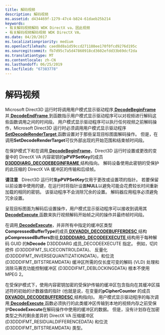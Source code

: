 ```yaml
---
title: 解码视频
description: 解码视频
ms.assetid: d434469f-1279-47c4-b824-61daeb25b214
keywords:
- 有关解码视频解码 WDK DirectX va，因此视频
- 有关解码视频解码视频 WDK DirectX VA，
ms.date: 04/20/2017
ms.localizationpriority: medium
ms.openlocfilehash: caed8d8a1d59ccd271188ee170f0fcd9276d195c
ms.sourcegitcommit: fb7d95c7a5d47860918cd3602efdd33b69dcf2da
ms.translationtype: MT
ms.contentlocale: zh-CN
ms.lasthandoff: 06/25/2019
ms.locfileid: "67383778"
---
```

# <a name="decoding-video"></a>解码视频


Microsoft Direct3D 运行时将调用用户模式显示驱动程序[ **DecodeBeginFrame** ](https://docs.microsoft.com/windows-hardware/drivers/ddi/content/d3dumddi/nc-d3dumddi-pfnd3dddi_decodebeginframe)并[ **DecodeEndFrame** ](https://docs.microsoft.com/windows-hardware/drivers/ddi/content/d3dumddi/nc-d3dumddi-pfnd3dddi_decodeendframe)到函数指示用户模式显示驱动程序可以对视频进行解码这些函数调用之间的时间段。 用户模式显示驱动程序可以执行任何视频之前解码操作，Microsoft Direct3D 运行时必须调用用户模式显示驱动程序[ **SetDecodeRenderTarget** ](https://docs.microsoft.com/windows-hardware/drivers/ddi/content/d3dumddi/nc-d3dumddi-pfnd3dddi_setdecoderendertarget)函数设置对于那些呈现目标图面解码操作。 但是，在调用**SetDecodeRenderTarget**可仅外部出现的开始范围和结束帧时间段。

在保护模式下和在调用[ **DecodeBeginFrame**](https://docs.microsoft.com/windows-hardware/drivers/ddi/content/d3dumddi/nc-d3dumddi-pfnd3dddi_decodebeginframe)，Direct3D 运行时设置或更改的变量中的 DirectX VA 内容密钥的**pPVPSetKey**的成员[ **D3DDDIARG\_DECODEBEGINFRAME** ](https://docs.microsoft.com/windows-hardware/drivers/ddi/content/d3dumddi/ns-d3dumddi-_d3dddiarg_decodebeginframe)结构指向。 解码设备使用此密钥的受保护的此压缩的 DirectX VA 缓冲区的传输和后续帧。

**请注意**   Direct3D 运行时集**pPVPSetKey**仅用于更改或设置项的指针。 若要保留以前设置中使用的键，在运行时将指针设置**NULL**以避免可能会花费较长时间重新加载的相同的密钥。 该驱动程序不会消除冗余的设置。 解码器应用程序必须避免冗余设置。

 

呈现目标图面为解码后设置操作，用户模式显示驱动程序可以接收到调用其[ **DecodeExecute** ](https://docs.microsoft.com/windows-hardware/drivers/ddi/content/d3dumddi/nc-d3dumddi-pfnd3dddi_decodeexecute)函数来执行视频解码开始帧之间的操作并最终帧时间段。

在调用[ **DecodeExecute**](https://docs.microsoft.com/windows-hardware/drivers/ddi/content/d3dumddi/nc-d3dumddi-pfnd3dddi_decodeexecute)，并非所有中指定的缓冲区类型**CompressedBufferType**的成员[ **DXVADDI\_DECODEBUFFERDESC** ](https://docs.microsoft.com/windows-hardware/drivers/ddi/content/d3dumddi/ns-d3dumddi-_dxvaddi_decodebufferdesc)结构**pCompressedBuffers**数组[ **D3DDDIARG\_DECODEEXECUTE** ](https://docs.microsoft.com/windows-hardware/drivers/ddi/content/d3dumddi/ns-d3dumddi-_d3dddiarg_decodeexecute)结构用于每种解码 GUID 的**hDecode** D3DDDIARG 成员\_DECODEEXECUTE 指定。 例如，切片控件 (D3DDDIFMT\_SLICECONTROLDATA)、 反量化 (D3DDDIFMT\_INVERSEQUANTIZATIONDATA)，和位流 (D3DDDIFMT\_BITSTREAMDATA) 缓冲区所需的仅长度可变的解码 (VLD) 处理和消除马赛克功能控制缓冲区 (D3DDDIFMT\_DEBLOCKINGDATA) 根本不使用 MPEG 2。

在受保护模式下，使用内容密钥加密的受保护传输的缓冲区包含指向在其缓冲区描述符的初始的计数器值的指针 (也就是说，在变量的**pCipherCounter** 的成员[**DXVADDI\_DECODEBUFFERDESC** ](https://docs.microsoft.com/windows-hardware/drivers/ddi/content/d3dumddi/ns-d3dumddi-_dxvaddi_decodebufferdesc)结构指向)。 用户模式显示驱动程序的每次调用[ **DecodeExecute** ](https://docs.microsoft.com/windows-hardware/drivers/ddi/content/d3dumddi/nc-d3dumddi-pfnd3dddi_decodeexecute)函数必须执行的此类缓冲区传输到本地的视频内存之前受保护**DecodeExecute**在解码操作中使用的缓冲区的数据。 但是，没有计划存在加密类型之外的剩余差异的 DirectX VA 压缩缓冲区 (D3DDDIFMT\_RESIDUALDIFFERENCEDATA) 和位流 (D3DDDIFMT\_BITSTREAMDATA) 类型。

 

 





